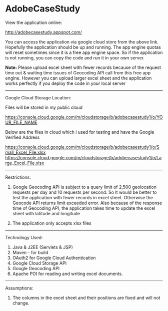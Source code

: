 # AdobeCaseStudy


View the application online:

http://adobecasestudy.appspot.com/

You can access the application via google cloud store from the above link. Hopefully the application should be up and running. The app engine quotas will reset sometimes since it is a free app engine space. So if the application is not running, you can copy the code and run it in your own server.

<b>Note:</b> Please upload excel sheet with fewer records because of the request time out & waiting time issues of Geocoding API call from this free app engine.
However you can upload larger excel sheet and the application works perfectly if you deploy the code in your local server

-------------------

Google Cloud Storage Location:

Files will be stored in my public cloud

https://console.cloud.google.com/m/cloudstorage/b/adobecasestudy1/o/YOUR_FILE_NAME

Below are the files in cloud which i used for testing and have the Google Verified Address

https://console.cloud.google.com/m/cloudstorage/b/adobecasestudy1/o/Small_Excel_File.xlsx
https://console.cloud.google.com/m/cloudstorage/b/adobecasestudy1/o/Large_Excel_File.xlsx



-------------------


Restrictions:

1) Google Geocoding API is subject to a query limit of 2,500 geolocation requests per day and 10 requests per second. So It would be better to test the application with fewer records in excel sheet. Otherwise the Geocode API returns limit exceeded error. Also because of the response time of Geocoding API, the application takes time to update the excel sheet with latitude and longitude

2) The application only accepts xlsx files


--------------------

Technology Used:

1. Java & J2EE (Servlets & JSP)
2. Maven - for build
3. OAuth2 for Google Cloud Authentication
4. Google Cloud Storage API
5. Google Geocoding API
6. Apache POI for reading and writing excel documents.






-------------------

Assumptions:

1) The columns in the excel sheet and their positions are fixed and will not change.















